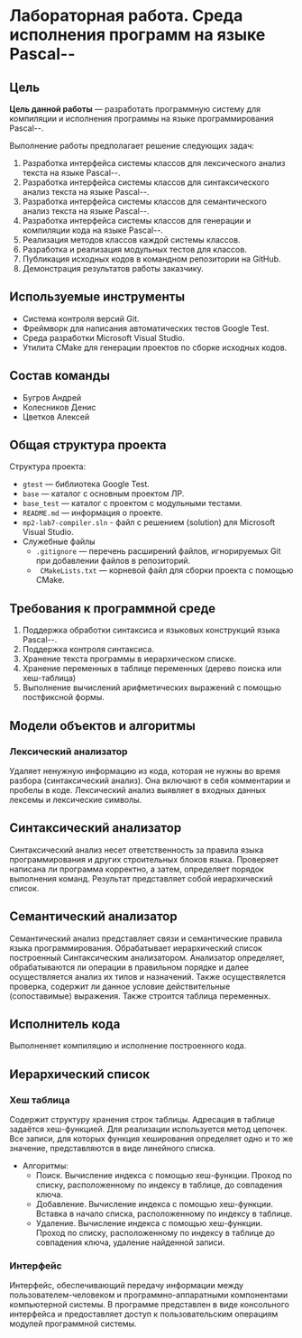 # Лабораторная работа. Среда исполнения программ на языке Pascal--

## Цель

__Цель данной работы__ — разработать программную систему для компиляции и исполнения программы 
на языке программирования Pascal--.

Выполнение работы предполагает решение следующих задач:
1. Разработка интерфейса системы классов для лексического анализ текста на языке Pascal--.
2. Разработка интерфейса системы классов для cинтаксического анализ текста на языке Pascal--.
3. Разработка интерфейса системы классов для семантического анализ текста на языке Pascal--.
3. Разработка интерфейса системы классов для генерации и компиляции кода на языке Pascal--.
4. Реализация методов классов каждой системы классов.
5. Разработка и реализация модульных тестов для классов.
5. Публикация исходных кодов в командном репозитории на GitHub.
6. Демонстрация результатов работы заказчику.


## Используемые инструменты
- Система контроля версий Git.
- Фреймворк для написания автоматических тестов Google Test.
- Среда разработки Microsoft Visual Studio.
- Утилита CMake для генерации проектов по сборке исходных кодов.

## Состав команды
- Бугров Андрей
- Колесников Денис
- Цветков Алексей

## Общая структура проекта

Структура проекта:

  - `gtest` — библиотека Google Test.
  - `base` — каталог с основным проектом ЛР.
  - `base_test` — каталог с проектом с модульными тестами.
  - `README.md` — информация о проекте.
  - `mp2-lab7-compiler.sln` - файл с решением (solution) для Microsoft Visual Studio.
  - Служебные файлы
    - `.gitignore` — перечень расширений файлов, игнорируемых Git при добавлении файлов в репозиторий.
    - ` CMakeLists.txt` — корневой файл для сборки проекта с помощью CMake.



## Требования к программной среде

1. Поддержка обработки синтаксиса и языковых конструкций языка Pascal--.
2. Поддержка контроля синтаксиса.
3. Хранение текста программы в иерархическом списке.
4. Хранение переменных в таблице переменных (дерево поиска или хеш-таблица)
5. Выполнение вычислений арифметических выражений с помощью постфиксной формы.



## Модели объектов и алгоритмы

### Лексический анализатор
Удаляет ненужную информацию из кода, которая не нужны во время разбора (синтаксический анализ).
Она включают в себя комментарии и пробелы в коде.
Лексический анализ выявляет в входных данных лексемы и лексические символы.


## Синтаксический анализатор
Синтаксический анализ несет ответственность за правила языка программирования и других строительных блоков языка.
Проверяет написана ли программа корректно, а затем, определяет порядок выполнения команд. 
Результат представляет собой иерархический список.


## Семантический анализатор
Семантический анализ представляет связи и семантические правила языка программирования.
Обрабатывает иерархический список построенный Синтаксическим анализатором. 
Анализатор определяет, обрабатываются ли операции в правильном порядке и далее осуществляется анализ их типов и назначений.
Также осуществялется проверка, содержит ли данное условие действительные (сопоставимые) выражения.
Также строится таблица переменных.

## Исполнитель кода
Выполненяет компиляцию и исполнение построенного кода.


## Иерархический список


### Хеш таблица
Содержит структуру хранения строк таблицы.
Адресация в таблице задаётся хеш-функцией.
Для реализации используется метод цепочек. Все записи, для которых функция хеширования определяет
одно и то же значение, представляются в виде линейного списка.

* Алгоритмы:
  - Поиск. Вычисление индекса с помощью хеш-функции. Проход по списку, расположенному по индексу в таблице, до совпадения ключа.
  - Добавление. Вычисление индекса с помощью хеш-функции. Вставка в начало списка, расположенному по индексу в таблице.
  - Удаление. Вычисление индекса с помощью хеш-функции. Проход по списку, расположенному по индексу в таблице до совпадения ключа, удаление найденной записи.

  
### Интерфейс
Интерфейс, обеспечивающий передачу информации между пользователем-человеком и программно-аппаратными компонентами компьютерной системы. В программе представлен в виде консольного интерфейса и предоставляет доступ к пользовательским операциям модулей программной системы.
